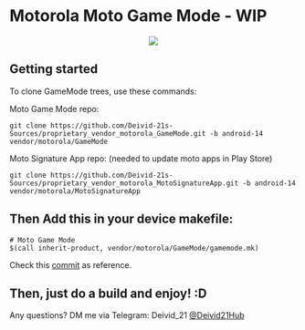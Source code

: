 # Motorola Moto Game Mode - WIP

<center><img src="https://play-lh.googleusercontent.com/xrPw-fJmZmogGacb-5A3gHavUo8Mp5_MZoLgGcV0ytW22W__c4gHdpCfGRiTitIgCy5-=w416-h235-rw"/></center>


Getting started
---------------

To clone GameMode trees, use these commands:

Moto Game Mode repo:
```
git clone https://github.com/Deivid-21s-Sources/proprietary_vendor_motorola_GameMode.git -b android-14 vendor/motorola/GameMode
```

Moto Signature App repo: (needed to update moto apps in Play Store)
```
git clone https://github.com/Deivid-21s-Sources/proprietary_vendor_motorola_MotoSignatureApp.git -b android-14 vendor/motorola/MotoSignatureApp
```


Then Add this in your device makefile:
----------------------------------------

```
# Moto Game Mode
$(call inherit-product, vendor/motorola/GameMode/gamemode.mk)
```

Check this [commit](https://github.com/Deivid21/android_device_motorola_sm6225-common/commit/dfb0a128bae285ca52ce5ac8d3fd286a5a81c84c) as reference.


Then, just do a build and enjoy! :D
----------------------------------


Any questions? DM me via Telegram: Deivid_21 [@Deivid21Hub](https://t.me/Deivid21Hub)

